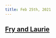 ```yaml
---
title: Feb 25th, 2021
---
```


## [Fry and Laurie](https://reddit.com/r/videos/comments/ls6q23/classic_fry_and_laurie_sketch_perfectly_captures/)
##
